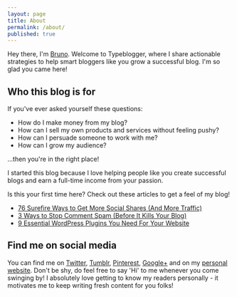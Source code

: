 ```yaml
---
layout: page
title: About
permalink: /about/
published: true
---
```


Hey there, I'm [Bruno](https://brunotandev.github.io). Welcome to Typeblogger, where I share actionable strategies to help smart bloggers like you grow a successful blog. I'm so glad you came here!

## Who this blog is for

If you've ever asked yourself these questions:

* How do I make money from my blog?
* How can I sell my own products and services without feeling pushy?
* How can I persuade someone to work with me?
* How can I grow my audience?

...then you're in the right place! 

I started this blog because I love helping people like you create successful blogs and earn a full-time income from your passion.

Is this your first time here? Check out these articles to get a feel of my blog!

* [76 Surefire Ways to Get More Social Shares (And More Traffic)](https://typeblogger.github.io/social-shares/)
* [3 Ways to Stop Comment Spam (Before It Kills Your Blog)](https://typeblogger.github.io/2016/05/30/stop-comment-spam/)
* [9 Essential WordPress Plugins You Need For Your Website](https://typeblogger.github.io/2016/06/05/essential-wordpress-plugins)

## Find me on social media

You can find me on [Twitter](http://twitter.com/brunotandev), [Tumblr](http://brunotandev.tumblr.com), [Pinterest](http://pinterest.com/brunotandev), [Google+](https://plus.google.com/105286767710255268585) and on my [personal website](https://brunotandev.github.io/). Don't be shy, do feel free to say 'Hi' to me whenever you come swinging by! I absolutely love getting to know my readers personally - it motivates me to keep writing fresh content for you folks!
